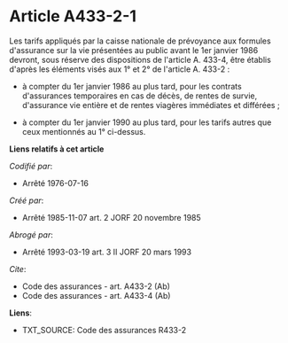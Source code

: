# Article A433-2-1

Les tarifs appliqués par la caisse nationale de prévoyance aux formules d'assurance sur la vie présentées au public avant le
1er janvier 1986 devront, sous réserve des dispositions de l'article A. 433-4, être établis d'après les éléments visés aux 1°
et 2° de l'article A. 433-2 :

- à compter du 1er janvier 1986 au plus tard, pour les contrats d'assurances temporaires en cas de décès, de rentes de
survie, d'assurance vie entière et de rentes viagères immédiates et différées ;

- à compter du 1er janvier 1990 au plus tard, pour les tarifs autres que ceux mentionnés au 1° ci-dessus.

**Liens relatifs à cet article**

_Codifié par_:

  - Arrêté 1976-07-16

_Créé par_:

  - Arrêté 1985-11-07 art. 2 JORF 20 novembre 1985

_Abrogé par_:

  - Arrêté 1993-03-19 art. 3 II JORF 20 mars 1993

_Cite_:

  - Code des assurances - art. A433-2 (Ab)
  - Code des assurances - art. A433-4 (Ab)

**Liens**:

  - TXT_SOURCE: Code des assurances R433-2
